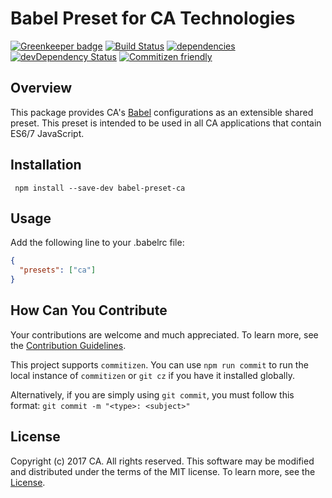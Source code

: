 # Babel Preset for CA Technologies

[![Greenkeeper badge](https://badges.greenkeeper.io/CAAPIM/babel-preset-ca.svg)](https://greenkeeper.io/)
[![Build Status](https://travis-ci.org/CAAPIM/babel-preset-ca.svg?branch=master)](https://travis-ci.org/CAAPIM/babel-preset-ca)
[![dependencies](https://david-dm.org/CAAPIM/babel-preset-ca.svg)](https://david-dm.org/CAAPIM/babel-preset-ca)
[![devDependency Status](https://david-dm.org/CAAPIM/babel-preset-ca/dev-status.svg)](https://david-dm.org/CAAPIM/babel-preset-ca#info=devDependencies)
[![Commitizen friendly](https://img.shields.io/badge/commitizen-friendly-brightgreen.svg)](http://commitizen.github.io/cz-cli/)

## Overview
This package provides CA's [Babel](https://babeljs.io/) configurations as an extensible shared preset. This preset is intended to be used in all CA applications that contain ES6/7 JavaScript.

## Installation
` npm install --save-dev babel-preset-ca`

## Usage
Add the following line to your .babelrc file:

```json
{
  "presets": ["ca"]
}
```

## How Can You Contribute
Your contributions are welcome and much appreciated. To learn more, see the [Contribution Guidelines](https://github.com/CAAPIM/babel-preset-ca/blob/master/CONTRIBUTING.md).

This project supports `commitizen`. You can use `npm run commit` to run the local instance of `commitizen` or `git cz` if you have it installed globally.

Alternatively, if you are simply using `git commit`, you must follow this format:
`git commit -m "<type>: <subject>"`

## License
Copyright (c) 2017 CA. All rights reserved.
This software may be modified and distributed under the terms of the MIT license. To learn more, see the [License](https://github.com/CAAPIM/babel-preset-ca/blob/master/LICENSE.md).
